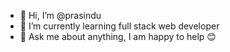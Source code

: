 - 👋 Hi, I’m @prasindu
- 🌱 I’m currently learning full stack web developer
- 💬 Ask me about anything, I am happy to help 😊

<!---
prasindu/prasindu is a ✨ special ✨ repository because its `README.md` (this file) appears on your GitHub profile.
You can click the Preview link to take a look at your changes.
--->
